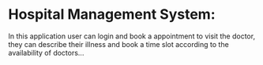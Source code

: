 # Hospital Management System:
In this application user can login and book a appointment to visit the doctor, they can describe their illness and book a time slot according to the availability of doctors...
